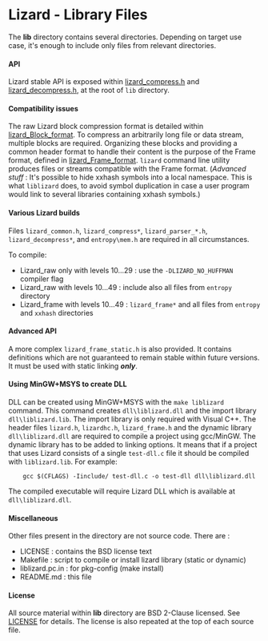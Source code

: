 ﻿Lizard - Library Files
================================

The __lib__ directory contains several directories.
Depending on target use case, it's enough to include only files from relevant directories.


#### API

Lizard stable API is exposed within [lizard_compress.h](lizard_compress.h) and [lizard_decompress.h](lizard_decompress.h),
at the root of `lib` directory.


#### Compatibility issues

The raw Lizard block compression format is detailed within [lizard_Block_format].
To compress an arbitrarily long file or data stream, multiple blocks are required.
Organizing these blocks and providing a common header format to handle their content
is the purpose of the Frame format, defined in [lizard_Frame_format].
`lizard` command line utility produces files or streams compatible with the Frame format.
(_Advanced stuff_ : It's possible to hide xxhash symbols into a local namespace.
This is what `liblizard` does, to avoid symbol duplication
in case a user program would link to several libraries containing xxhash symbols.)

[lizard_Block_format]: ../doc/lizard_Block_format.md
[lizard_Frame_format]: ../doc/lizard_Frame_format.md


#### Various Lizard builds

Files `lizard_common.h`, `lizard_compress*`, `lizard_parser_*.h`, `lizard_decompress*`, and `entropy\mem.h` are required in all circumstances.

To compile:
- Lizard_raw only with levels 10...29 : use the `-DLIZARD_NO_HUFFMAN` compiler flag
- Lizard_raw with levels 10...49 : include also all files from `entropy` directory
- Lizard_frame with levels 10...49 : `lizard_frame*` and all files from `entropy` and `xxhash` directories


#### Advanced API 

A more complex `lizard_frame_static.h` is also provided.
It contains definitions which are not guaranteed to remain stable within future versions.
It must be used with static linking ***only***.


#### Using MinGW+MSYS to create DLL

DLL can be created using MinGW+MSYS with the `make liblizard` command.
This command creates `dll\liblizard.dll` and the import library `dll\liblizard.lib`.
The import library is only required with Visual C++.
The header files `lizard.h`, `lizardhc.h`, `lizard_frame.h` and the dynamic library
`dll\liblizard.dll` are required to compile a project using gcc/MinGW.
The dynamic library has to be added to linking options.
It means that if a project that uses Lizard consists of a single `test-dll.c`
file it should be compiled with `liblizard.lib`. For example:
```
    gcc $(CFLAGS) -Iinclude/ test-dll.c -o test-dll dll\liblizard.dll
```
The compiled executable will require Lizard DLL which is available at `dll\liblizard.dll`. 


#### Miscellaneous 

Other files present in the directory are not source code. There are :

 - LICENSE : contains the BSD license text
 - Makefile : script to compile or install lizard library (static or dynamic)
 - liblizard.pc.in : for pkg-config (make install)
 - README.md : this file


#### License 

All source material within __lib__ directory are BSD 2-Clause licensed.
See [LICENSE](LICENSE) for details.
The license is also repeated at the top of each source file.
